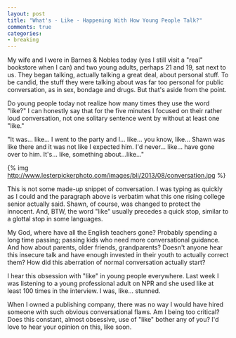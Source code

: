 ```yaml
---
layout: post
title: "What's - Like - Happening With How Young People Talk?"
comments: true
categories:
- breaking
---
```


My wife and I were in Barnes & Nobles today (yes I still visit a "real" bookstore when I can) and two young adults, perhaps 21 and 19, sat next to us. They began talking, actually talking a great deal, about personal stuff. To be candid, the stuff they were talking about was far too personal for public conversation, as in sex, bondage and drugs. But that's aside from the point. 

Do young people today not realize how many times they use the word "like?" I can honestly say that for the five minutes I focused on their rather loud conversation, not one solitary sentence went by without at least one "like."

<!--more-->

"It was… like… I went to the party and I… like… you know, like… Shawn was like there and it was not like I expected him. I'd never… like… have gone over to him. It's… like, something about…like…" 

{% img http://www.lesterpickerphoto.com/images/bli/2013/08/conversation.jpg %}

This is not some made-up snippet of conversation. I was typing as quickly as I could and the paragraph above is verbatim what this one rising college senior actually said. Shawn, of course, was changed to protect the innocent. And, BTW, the word "like" usually precedes a quick stop, similar to a glottal stop in some languages. 

My God, where have all the English teachers gone? Probably spending a long time passing; passing kids who need more conversational guidance. And how about parents, older friends, grandparents? Doesn't anyone hear this insecure talk and have enough invested in their youth to actually correct them? How did this aberration of normal conversation actually start? 

I hear this obsession with "like" in young people everywhere. Last week I was listening to a young professional adult on NPR and she used like at least 100 times in the interview. I was, like… stunned. 

When I owned a publishing company, there was no way I would have hired someone with such obvious conversational flaws. Am I being too critical? Does this constant, almost obsessive, use of "like" bother any of you? I'd love to hear your opinion on this, like soon. 



